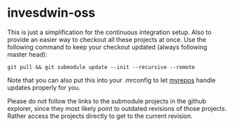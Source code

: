 # invesdwin-oss
This is just a simplification for the continuous integration setup. Also to provide an easier way to checkout all these projects at once. Use the following command to keep your checkout updated (always following master head):

    git pull && git submodule update --init --recursive --remote
    
Note that you can also put this into your .mrconfig to let [myrepos](https://myrepos.branchable.com/) handle updates properly for you.

Please do not follow the links to the submodule projects in the github explorer, since they most likely point to outdated revisions of those projects. Rather access the projects directly to get to the current revision.
